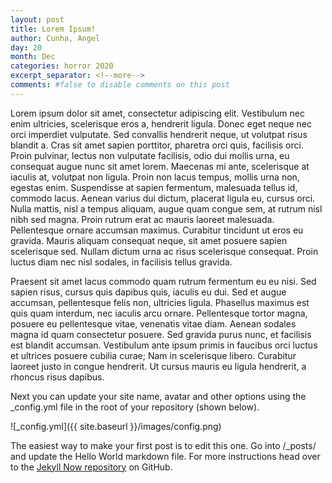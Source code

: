 ```yaml
---
layout: post
title: Lorem Ipsum!
author: Cunha, Angel
day: 20
month: Dec
categories: horror 2020
excerpt_separator: <!--more-->
comments: #false to disable comments on this post
---
```


 Lorem ipsum dolor sit amet, consectetur adipiscing elit. Vestibulum nec enim ultricies, scelerisque eros a, hendrerit ligula. Donec eget neque nec orci imperdiet vulputate. Sed convallis hendrerit neque, ut volutpat risus blandit a. Cras sit amet sapien porttitor, pharetra orci quis, facilisis orci. Proin pulvinar, lectus non vulputate facilisis, odio dui mollis urna, eu consequat augue nunc sit amet lorem. Maecenas mi ante, scelerisque at iaculis at, volutpat non ligula. Proin non lacus tempus, mollis urna non, egestas enim. Suspendisse at sapien fermentum, malesuada tellus id, commodo lacus. Aenean varius dui dictum, placerat ligula eu, cursus orci. Nulla mattis, nisl a tempus aliquam, augue quam congue sem, at rutrum nisl nibh sed magna. <!--more--> Proin rutrum erat ac mauris laoreet malesuada. Pellentesque ornare accumsan maximus. Curabitur tincidunt ut eros eu gravida. Mauris aliquam consequat neque, sit amet posuere sapien scelerisque sed. Nullam dictum urna ac risus scelerisque consequat. Proin luctus diam nec nisl sodales, in facilisis tellus gravida.

Praesent sit amet lacus commodo quam rutrum fermentum eu eu nisi. Sed sapien risus, cursus quis dapibus quis, iaculis eu dui. Sed et augue accumsan, pellentesque felis non, ultricies ligula. Phasellus maximus est quis quam interdum, nec iaculis arcu ornare. Pellentesque tortor magna, posuere eu pellentesque vitae, venenatis vitae diam. Aenean sodales magna id quam consectetur posuere. Sed gravida purus nunc, et facilisis est blandit accumsan. Vestibulum ante ipsum primis in faucibus orci luctus et ultrices posuere cubilia curae; Nam in scelerisque libero. Curabitur laoreet justo in congue hendrerit. Ut cursus mauris eu ligula hendrerit, a rhoncus risus dapibus. 

Next you can update your site name, avatar and other options using the _config.yml file in the root of your repository (shown below).

![_config.yml]({{ site.baseurl }}/images/config.png)

The easiest way to make your first post is to edit this one. Go into /_posts/ and update the Hello World markdown file. For more instructions head over to the [Jekyll Now repository](https://github.com/barryclark/jekyll-now) on GitHub.